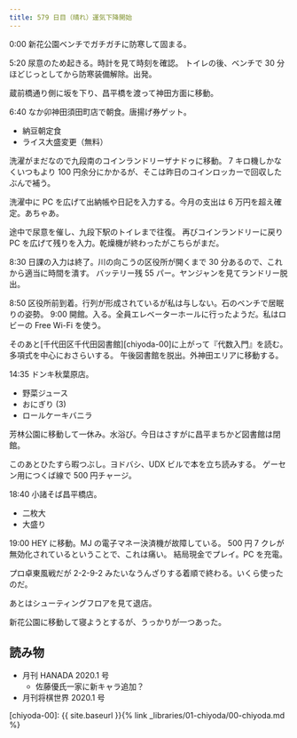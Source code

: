 ```yaml
---
title: 579 日目（晴れ）運気下降開始
---
```


0:00 新花公園ベンチでガチガチに防寒して固まる。

5:20 尿意のため起きる。時計を見て時刻を確認。
トイレの後、ベンチで 30 分ほどじっとしてから防寒装備解除。出発。

蔵前橋通り側に坂を下り、昌平橋を渡って神田方面に移動。

6:40 なか卯神田須田町店で朝食。唐揚げ券ゲット。

* 納豆朝定食
* ライス大盛変更（無料）

洗濯がまだなので九段南のコインランドリーザナドゥに移動。
7 キロ機しかなくいつもより 100 円余分にかかるが、そこは昨日のコインロッカーで回収したぶんで補う。

洗濯中に PC を広げて出納帳や日記を入力する。今月の支出は 6 万円を超え確定。あちゃあ。

途中で尿意を催し、九段下駅のトイレまで往復。
再びコインランドリーに戻り PC を広げて残りを入力。乾燥機が終わったがこちらがまだ。

8:30 日課の入力は終了。川の向こうの区役所が開くまで 30 分あるので、これから適当に時間を潰す。
バッテリー残 55 パー。ヤンジャンを見てランドリー脱出。

8:50 区役所前到着。行列が形成されているが私は与しない。石のベンチで居眠りの姿勢。
9:00 開館。入る。全員エレベーターホールに行ったようだ。私はロビーの Free Wi-Fi を使う。

そのあと[千代田区千代田図書館][chiyoda-00]に上がって『代数入門』を読む。多項式を中心におさらいする。
午後図書館を脱出。外神田エリアに移動する。

14:35 ドンキ秋葉原店。

* 野菜ジュース
* おにぎり (3)
* ロールケーキバニラ

芳林公園に移動して一休み。水浴び。今日はさすがに昌平まちかど図書館は閉館。

このあとひたすら暇つぶし。ヨドバシ、UDX ビルで本を立ち読みする。
ゲーセン用につくば線で 500 円チャージ。

18:40 小諸そば昌平橋店。

* 二枚大
* 大盛り

19:00 HEY に移動。MJ の電子マネー決済機が故障している。
500 円 7 クレが無効化されているということで、これは痛い。
結局現金でプレイ。PC を充電。

プロ卓東風戦だが 2-2-9-2 みたいなうんざりする着順で終わる。いくら使ったのだ。

あとはシューティングフロアを見て退店。

新花公園に移動して寝ようとするが、うっかりが一つあった。

## 読み物

* 月刊 HANADA 2020.1 号
  * 佐藤優氏一家に新キャラ追加？
* 月刊将棋世界 2020.1 号

[chiyoda-00]: {{ site.baseurl }}{% link _libraries/01-chiyoda/00-chiyoda.md %}
